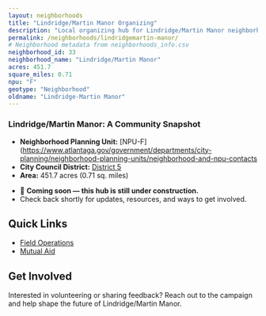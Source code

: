 ```yaml
---
layout: neighborhoods
title: "Lindridge/Martin Manor Organizing"
description: "Local organizing hub for Lindridge/Martin Manor neighborhood. Connect with field operations, mutual aid, and community organizing efforts."
permalink: /neighborhoods/lindridgemartin-manor/
# Neighborhood metadata from neighborhoods_info.csv
neighborhood_id: 33
neighborhood_name: "Lindridge/Martin Manor"
acres: 451.7
square_miles: 0.71
npu: "F"
geotype: "Neighborhood"
oldname: "Lindridge-Martin Manor"
---
```


### **Lindridge/Martin Manor: A Community Snapshot**

  * **Neighborhood Planning Unit:** [NPU-F](https://www.atlantaga.gov/government/departments/city-planning/neighborhood-planning-units/neighborhood-and-npu-contacts
  * **City Council District:** [District 5](https://citycouncil.atlantaga.gov/council-members/antonio-lewis)
  * **Area:** 451.7 acres (0.71 sq. miles)

- 🚧 **Coming soon — this hub is still under construction.**
- Check back shortly for updates, resources, and ways to get involved.

## Quick Links

- [Field Operations](./field-ops/)
- [Mutual Aid](./mutual-aid/)

## Get Involved

Interested in volunteering or sharing feedback? Reach out to the campaign and help shape the future of Lindridge/Martin Manor.
